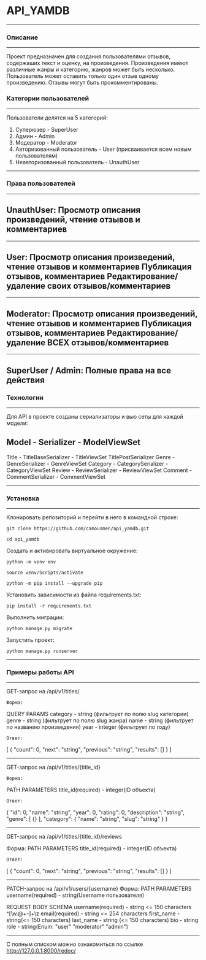 # API_YAMDB

---

### Описание

---
Проект предназначен для создания пользователями отзывов, содержаших текст и оценку, на произведения. Произведения имеют различные жанры и категорию, жанров может быть несколько.
Пользователь может оставить только один отзыв одному произведению. Отзывы могут быть прокомментированы.

### Категории пользователей

---
Пользователи делятся на 5 категорий:
1) Суперюзер - SuperUser
2) Админ - Admin
3) Модератор - Moderator
4) Авторизованный пользователь - User (присваивается всем новым пользователям)
5) Неавторизованный пользователь - UnauthUser
---

### Права пользователей

---
UnauthUser:
Просмотр описания произведений, чтение отзывов и комментариев
---

---
User:
Просмотр описания произведений, чтение отзывов и комментариев
Публикация отзывов, комментариев
Редактирование/удаление своих отзывов/комментариев
---

---
Moderator:
Просмотр описания произведений, чтение отзывов и комментариев
Публикация отзывов, комментариев
Редактирование/удаление ВСЕХ отзывов/комментариев
---

---
SuperUser / Admin:
Полные права на все действия
---

### Технологии

---

Для API в проекте созданы сериализаторы и вью сеты для каждой модели:

Model    -      Serializer       -  ModelViewSet
---
Title    -  TitleBaseSerializer  -  TitleViewSet
            TitlePostSerializer 
Genre    -  GenreSerializer      -  GenreViewSet
Category -  CategorySerializer   -  CategoryViewSet
Review   -  ReviewSerializer     -  ReviewViewSet
Comment  -  CommentSerializer    -  CommentViewSet

---

### Установка

---

Клонировать репозиторий и перейти в него в командной строке:

```
git clone https://github.com/camousmen/api_yamdb.git
```

```
cd api_yamdb
```

Cоздать и активировать виртуальное окружение:

```
python -m venv env
```

```
source venv/Scripts/activate
```

```
python -m pip install --upgrade pip
```

Установить зависимости из файла requirements.txt:

```
pip install -r requirements.txt
```

Выполнить миграции:

```
python manage.py migrate
```

Запустить проект:

```
python manage.py runserver
```

---

### Примеры работы API
---

GET-запрос на /api/v1/titles/

    Форма:
QUERY PARAMS
category - string (фильтрует по полю slug категории)
genre - string (фильтрует по полю slug жанра)
name - string (фильтрует по названию произведения)
year - integer (фильтрует по году)

    Ответ:
[
  {
    "count": 0,
    "next": "string",
    "previous": "string",
    "results": []
  }
]

---

GET-запрос на /api/v1/titles/{title_id}

    Форма:
PATH PARAMETERS
title_id(required) - integer(ID объекта)

    Ответ:
{
  "id": 0,
  "name": "string",
  "year": 0,
  "rating": 0,
  "description": "string",
 "genre": [
    {}
  ],
  "category": {
  "name": "string",
  "slug": "string"
  }
}

---

GET-запрос на /api/v1/titles/{title_id}/reviews

   Форма:
PATH PARAMETERS
title_id(required) - integer(ID объекта)

    Ответ:
[
  {
  "count": 0,
  "next": "string",
  "previous": "string",
  "results": []
}
]

---

PATCH-запрос на /api/v1/users/{username}
   Форма:
PATH PARAMETERS
username(required) - string(Username пользователя)

REQUEST BODY SCHEMA
username(required) - string <= 150 characters ^[\w.@+-]+\z
email(required) - string <email> <= 254 characters
first_name - string(<= 150 characters)
last_name - string (<= 150 characters)
bio - string
role - string(Enum: "user" "moderator" "admin")

---

С полным списком можно ознакомиться по ссылке http://127.0.0.1:8000/redoc/
